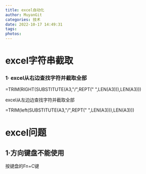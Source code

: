```yaml
---
title: excel自动化
author: MuyanGit
categories: 技术
date: 2022-10-17 14:49:31
tags:
photos:
---
```


# excel字符串截取

### 1· excel从右边查找字符并截取全部

=TRIM(RIGHT(SUBSTITUTE(A3,"/",REPT(" ",LEN(A3))),LEN(A3)))

 excel从左边边查找字符并截取全部

=TRIM(left(SUBSTITUTE(A3,"/",REPT(" ",LEN(A3))),LEN(A3)))









# excel问题

## 1·方向键盘不能使用

按键盘的Fn+C键

